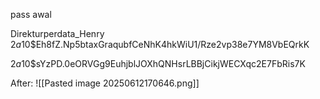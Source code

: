 pass awal

Direkturperdata_Henry	$2a$10$Eh8fZ.Np5btaxGraqubfCeNhK4hkWiU1/Rze2vp38e7YM8VbEQrkK


$2a$10$sYzPD.0eORVGg9EuhjblJOXhQNHsrLBBjCikjWECXqc2E7FbRis7K



After:
![[Pasted image 20250612170646.png]]